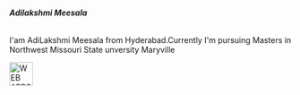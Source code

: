 <h6><b>Adilakshmi Meesala</b></h6>
<p>I'am AdiLakshmi Meesala from Hyderabad.Currently I'm pursuing Masters in Northwest Missouri State unversity Maryville</p>
<a href="AboutMe.md">
  <img src="Lakshmi.jpg" alt="WEB APPS Course" style="width:42px;height:42px;">
</a>


